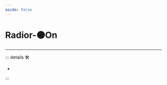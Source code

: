 ```yaml
---
aside: false
---
```

# Radior-🟠<motor>On</motor>

---

<!-- =================================================== -->
<!-- =================================================== -->
<!-- =================================================== -->
<!-- =================================================== -->
<!-- =================================================== -->
::: details 🛠

-

:::
